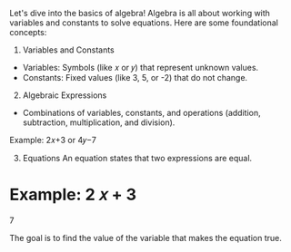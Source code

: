 Let's dive into the basics of algebra! Algebra is all about working with variables and constants to solve equations. Here are some foundational concepts:

1. Variables and Constants
- Variables: Symbols (like 𝑥 or 𝑦) that represent unknown values.
- Constants: Fixed values (like 3, 5, or -2) that do not change.
2. Algebraic Expressions
- Combinations of variables, constants, and operations (addition, subtraction, 
  multiplication, and division).

Example: 2𝑥+3 or 4𝑦−7

3. Equations
An equation states that two expressions are equal.

Example: 
2
𝑥
+
3
=
7

The goal is to find the value of the variable that makes the equation true.
